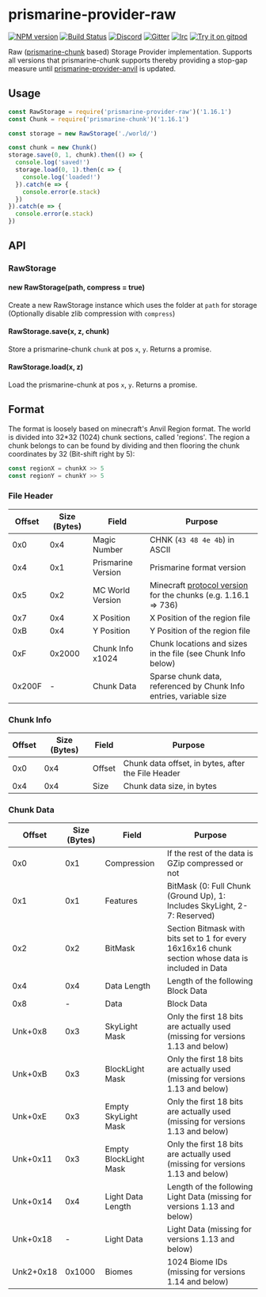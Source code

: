 # prismarine-provider-raw
[![NPM version](https://img.shields.io/npm/v/prismarine-provider-raw.svg)](http://npmjs.com/package/prismarine-provider-raw)
[![Build Status](https://github.com/PrismarineJS/prismarine-provider-raw/workflows/CI/badge.svg)](https://github.com/PrismarineJS/prismarine-provider-raw/actions?query=workflow%3A%22CI%22)
[![Discord](https://img.shields.io/badge/chat-on%20discord-brightgreen.svg)](https://discord.gg/GsEFRM8)
[![Gitter](https://img.shields.io/badge/chat-on%20gitter-brightgreen.svg)](https://gitter.im/PrismarineJS/general)
[![Irc](https://img.shields.io/badge/chat-on%20irc-brightgreen.svg)](https://irc.gitter.im/)
[![Try it on gitpod](https://img.shields.io/badge/try-on%20gitpod-brightgreen.svg)](https://gitpod.io/#https://github.com/PrismarineJS/prismarine-provider-raw)

Raw ([prismarine-chunk](https://github.com/PrismarineJS/prismarine-chunk) based) Storage Provider implementation. Supports all versions that prismarine-chunk supports thereby providing a stop-gap measure until [prismarine-provider-anvil](https://github.com/PrismarineJS/prismarine-provider-anvil) is updated.

## Usage

```js
const RawStorage = require('prismarine-provider-raw')('1.16.1')
const Chunk = require('prismarine-chunk')('1.16.1')

const storage = new RawStorage('./world/')

const chunk = new Chunk()
storage.save(0, 1, chunk).then(() => {
  console.log('saved!')
  storage.load(0, 1).then(c => {
    console.log('loaded!')
  }).catch(e => {
    console.error(e.stack)
  })
}).catch(e => {
  console.error(e.stack)
})
```

## API

### RawStorage

#### new RawStorage(path, compress = true)
Create a new RawStorage instance which uses the folder at `path` for storage (Optionally disable zlib compression with `compress`)

#### RawStorage.save(x, z, chunk)
Store a prismarine-chunk `chunk` at pos `x`, `y`. Returns a promise.

#### RawStorage.load(x, z)
Load the prismarine-chunk at pos `x`, `y`. Returns a promise.

## Format
The format is loosely based on minecraft's Anvil Region format. The world is divided into 32*32 (1024) chunk sections, called 'regions'.
The region a chunk belongs to can be found by dividing and then flooring the chunk coordinates by 32 (Bit-shift right by 5):
```js
const regionX = chunkX >> 5
const regionY = chunkY >> 5
```

### File Header
| Offset | Size (Bytes) | Field              | Purpose                                                                                                                                                           |
|--------|--------------|--------------------|-------------------------------------------------------------------------------------------------------------------------------------------------------------------|
| 0x0    | 0x4          | Magic Number       | CHNK (`43 48 4e 4b`) in ASCII                                                                                                                                     |
| 0x4    | 0x1          | Prismarine Version | Prismarine format version                                                                                                                                         |
| 0x5    | 0x2          | MC World Version   | Minecraft [protocol version](https://github.com/PrismarineJS/minecraft-data/blob/master/data/pc/common/protocolVersions.json) for the chunks (e.g. 1.16.1 => 736) |
| 0x7    | 0x4          | X Position         | X Position of the region file                                                                                                                                     |
| 0xB    | 0x4          | Y Position         | Y Position of the region file                                                                                                                                     |
| 0xF    | 0x2000       | Chunk Info x1024   | Chunk locations and sizes in the file (see Chunk Info below)                                                                                                      |
| 0x200F | -            | Chunk Data         | Sparse chunk data, referenced by Chunk Info entries, variable size                                                                                                |


### Chunk Info
| Offset | Size (Bytes) | Field  | Purpose                                                      |
|--------|--------------|--------|--------------------------------------------------------------|
| 0x0    | 0x4          | Offset | Chunk data offset, in bytes, after the File Header           |
| 0x4    | 0x4          | Size   | Chunk data size, in bytes                                    |

### Chunk Data
| Offset    | Size (Bytes) | Field                 | Purpose                                                                                            |
|-----------|--------------|-----------------------|----------------------------------------------------------------------------------------------------|
| 0x0       | 0x1          | Compression           | If the rest of the data is GZip compressed or not                                                  |
| 0x1       | 0x1          | Features              | BitMask (0: Full Chunk (Ground Up), 1: Includes SkyLight, 2-7: Reserved)                           |
| 0x2       | 0x2          | BitMask               | Section Bitmask with bits set to 1 for every 16x16x16 chunk section whose data is included in Data |
| 0x4       | 0x4          | Data Length           | Length of the following Block Data                                                                 |
| 0x8       | -            | Data                  | Block Data                                                                                         |
| Unk+0x8   | 0x3          | SkyLight Mask         | Only the first 18 bits are actually used (missing for versions 1.13 and below)                     |
| Unk+0xB   | 0x3          | BlockLight Mask       | Only the first 18 bits are actually used (missing for versions 1.13 and below)                     |
| Unk+0xE   | 0x3          | Empty SkyLight Mask   | Only the first 18 bits are actually used (missing for versions 1.13 and below)                     |
| Unk+0x11  | 0x3          | Empty BlockLight Mask | Only the first 18 bits are actually used (missing for versions 1.13 and below)                     |
| Unk+0x14  | 0x4          | Light Data Length     | Length of the following Light Data (missing for versions 1.13 and below)                           |
| Unk+0x18  | -            | Light Data            | Light Data (missing for versions 1.13 and below)                                                   |
| Unk2+0x18 | 0x1000       | Biomes                | 1024 Biome IDs (missing for versions 1.14 and below)                                               |
